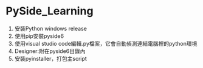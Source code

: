 # PySide_Learning

1. 安裝Python windows release
2. 使用pip安裝pyside6
3. 使用visual studio code編輯.py檔案，它會自動偵測連結電腦裡的python環境
4. Designer:附在pyside6目錄內
5. 安裝pyinstaller，打包主script

